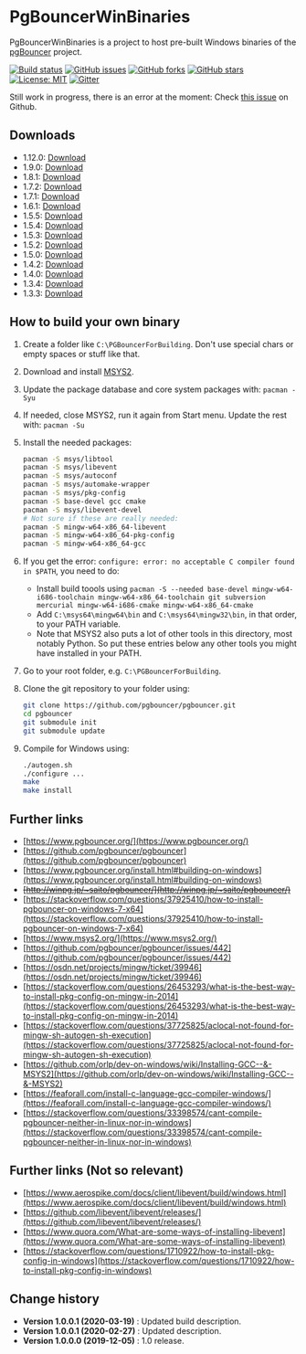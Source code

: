 PgBouncerWinBinaries
====================================

PgBouncerWinBinaries is a project to host pre-built Windows binaries of the [pgBouncer](https://www.pgbouncer.org/) project.

[![Build status](https://ci.appveyor.com/api/projects/status/502wxfe78xcfihm9?svg=true)](https://ci.appveyor.com/project/SeppPenner/pgbouncerwinbinaries)
[![GitHub issues](https://img.shields.io/github/issues/SeppPenner/PgBouncerWinBinaries.svg)](https://github.com/SeppPenner/PgBouncerWinBinaries/issues)
[![GitHub forks](https://img.shields.io/github/forks/SeppPenner/PgBouncerWinBinaries.svg)](https://github.com/SeppPenner/PgBouncerWinBinaries/network)
[![GitHub stars](https://img.shields.io/github/stars/SeppPenner/PgBouncerWinBinaries.svg)](https://github.com/SeppPenner/PgBouncerWinBinaries/stargazers)
[![License: MIT](https://img.shields.io/badge/License-MIT-blue.svg)](https://raw.githubusercontent.com/SeppPenner/PgBouncerWinBinaries/master/License.txt)
[![Gitter](https://badges.gitter.im/PgBouncerWinBinaries/community.svg)](https://gitter.im/PgBouncerWinBinaries/community?utm_source=badge&utm_medium=badge&utm_campaign=pr-badge)

Still work in progress, there is an error at the moment: Check [this issue](https://github.com/pgbouncer/pgbouncer/issues/442) on Github.

## Downloads
* 1.12.0: [Download](/Downloads_Saito/pgbouncer-1.12.0-win-x64.zip)
* 1.9.0: [Download](/Downloads_Saito/pgbouncer-1.9.0-win32.zip)
* 1.8.1: [Download](/Downloads_Saito/pgbouncer-1.8.1-win32.zip)
* 1.7.2: [Download](/Downloads_Saito/pgbouncer-1.7.2-win32.zip)
* 1.7.1: [Download](/Downloads_Saito/pgbouncer-1.7.1-win32.zip)
* 1.6.1: [Download](/Downloads_Saito/pgbouncer-1.6.1-win32.zip)
* 1.5.5: [Download](/Downloads_Saito/pgbouncer-1.5.5-win32.zip)
* 1.5.4: [Download](/Downloads_Saito/pgbouncer-1.5.4-win32.zip)
* 1.5.3: [Download](/Downloads_Saito/pgbouncer-1.5.3-win32.zip)
* 1.5.2: [Download](/Downloads_Saito/pgbouncer-1.5.2-win32.zip)
* 1.5.0: [Download](/Downloads_Saito/pgbouncer-1.5-win32.zip)
* 1.4.2: [Download](/Downloads_Saito/pgbouncer-1.4.2-win32.zip)
* 1.4.0: [Download](/Downloads_Saito/pgbouncer-1.4-win32.zip)
* 1.3.4: [Download](/Downloads_Saito/pgbouncer-1.3.4-win32.zip)
* 1.3.3: [Download](/Downloads_Saito/pgbouncer-1.3.3-win32.zip)

## How to build your own binary
1. Create a folder like `C:\PGBouncerForBuilding`. Don't use special chars or empty spaces or stuff like that.
2. Download and install [MSYS2](https://www.msys2.org/).
3. Update the package database and core system packages with: `pacman -Syu`
4. If needed, close MSYS2, run it again from Start menu. Update the rest with: `pacman -Su`
5. Install the needed packages:

    ```bash
    pacman -S msys/libtool
	pacman -S msys/libevent
    pacman -S msys/autoconf
    pacman -S msys/automake-wrapper
	pacman -S msys/pkg-config
	pacman -S base-devel gcc cmake
	pacman -S msys/libevent-devel
	# Not sure if these are really needed:
	pacman -S mingw-w64-x86_64-libevent
    pacman -S mingw-w64-x86_64-pkg-config
    pacman -S mingw-w64-x86_64-gcc
    ```
	
6. If you get the error: `configure: error: no acceptable C compiler found in $PATH`, you need to do:
    * Install build toools using `pacman -S --needed base-devel mingw-w64-i686-toolchain mingw-w64-x86_64-toolchain git subversion mercurial mingw-w64-i686-cmake mingw-w64-x86_64-cmake`
    * Add `C:\msys64\mingw64\bin` and `C:\msys64\mingw32\bin`, in that order, to your PATH variable.
	* Note that MSYS2 also puts a lot of other tools in this directory, most notably Python. So put these entries below any other tools you might have installed in your PATH.

7. Go to your root folder, e.g. `C:\PGBouncerForBuilding`.
8. Clone the git repository to your folder using:

    ```bash
    git clone https://github.com/pgbouncer/pgbouncer.git
    cd pgbouncer
    git submodule init
    git submodule update
    ```

9. Compile for Windows using:

    ```bash
    ./autogen.sh
    ./configure ...
    make
    make install
    ```

## Further links
* [https://www.pgbouncer.org/](https://www.pgbouncer.org/)
* [https://github.com/pgbouncer/pgbouncer](https://github.com/pgbouncer/pgbouncer)
* [https://www.pgbouncer.org/install.html#building-on-windows](https://www.pgbouncer.org/install.html#building-on-windows)
* ~~[http://winpg.jp/~saito/pgbouncer/](http://winpg.jp/~saito/pgbouncer/)~~
* [https://stackoverflow.com/questions/37925410/how-to-install-pgbouncer-on-windows-7-x64](https://stackoverflow.com/questions/37925410/how-to-install-pgbouncer-on-windows-7-x64)
* [https://www.msys2.org/](https://www.msys2.org/)
* [https://github.com/pgbouncer/pgbouncer/issues/442](https://github.com/pgbouncer/pgbouncer/issues/442)
* [https://osdn.net/projects/mingw/ticket/39946](https://osdn.net/projects/mingw/ticket/39946)
* [https://stackoverflow.com/questions/26453293/what-is-the-best-way-to-install-pkg-config-on-mingw-in-2014](https://stackoverflow.com/questions/26453293/what-is-the-best-way-to-install-pkg-config-on-mingw-in-2014)
* [https://stackoverflow.com/questions/37725825/aclocal-not-found-for-mingw-sh-autogen-sh-execution](https://stackoverflow.com/questions/37725825/aclocal-not-found-for-mingw-sh-autogen-sh-execution)
* [https://github.com/orlp/dev-on-windows/wiki/Installing-GCC--&-MSYS2](https://github.com/orlp/dev-on-windows/wiki/Installing-GCC--&-MSYS2)
* [https://feaforall.com/install-c-language-gcc-compiler-windows/](https://feaforall.com/install-c-language-gcc-compiler-windows/)
* [https://stackoverflow.com/questions/33398574/cant-compile-pgbouncer-neither-in-linux-nor-in-windows](https://stackoverflow.com/questions/33398574/cant-compile-pgbouncer-neither-in-linux-nor-in-windows)

## Further links (Not so relevant)
* [https://www.aerospike.com/docs/client/libevent/build/windows.html](https://www.aerospike.com/docs/client/libevent/build/windows.html)
* [https://github.com/libevent/libevent/releases/](https://github.com/libevent/libevent/releases/)
* [https://www.quora.com/What-are-some-ways-of-installing-libevent](https://www.quora.com/What-are-some-ways-of-installing-libevent)
* [https://stackoverflow.com/questions/1710922/how-to-install-pkg-config-in-windows](https://stackoverflow.com/questions/1710922/how-to-install-pkg-config-in-windows)

Change history
--------------

* **Version 1.0.0.1 (2020-03-19)** : Updated build description.
* **Version 1.0.0.1 (2020-02-27)** : Updated description.
* **Version 1.0.0.0 (2019-12-05)** : 1.0 release.
